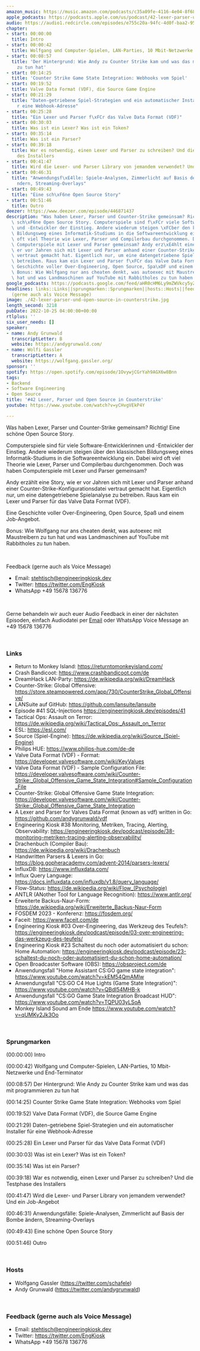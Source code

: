 ```yaml
---
amazon_music: https://music.amazon.com/podcasts/c35a09fe-4116-4e04-8f68-77d61b112e46/episodes/62f280db-b69f-4fb9-823c-4f59a74c2e05/engineering-kiosk-42-lexer-parser-und-open-source-in-counterstrike
apple_podcasts: https://podcasts.apple.com/us/podcast/42-lexer-parser-und-open-source-in-counterstrike/id1603082924?i=1000583770577&uo=4
audio: https://audio1.redcircle.com/episodes/e755c20a-94fc-4d0f-baa2-95c5486ec18d/stream.mp3
chapter:
- start: 00:00:00
  title: Intro
- start: 00:00:42
  title: Wolfgang und Computer-Spielen, LAN-Parties, 10 Mbit-Netzwerke und End-Terminator
- start: 00:08:57
  title: 'Der Hintergrund: Wie Andy zu Counter Strike kam und was das mit programmieren
    zu tun hat'
- start: 00:14:25
  title: 'Counter Strike Game State Integration: Webhooks vom Spiel'
- start: 00:19:52
  title: Valve Data Format (VDF), die Source Game Engine
- start: 00:21:29
  title: "Daten-getriebene Spiel-Strategien und ein automatischer Installer f\xFC\
    r eine Webhook-Adresse"
- start: 00:25:28
  title: "Ein Lexer und Parser f\xFCr das Valve Data Format (VDF)"
- start: 00:30:03
  title: Was ist ein Lexer? Was ist ein Token?
- start: 00:35:14
  title: Was ist ein Parser?
- start: 00:39:18
  title: War es notwendig, einen Lexer und Parser zu schreiben? Und die Testphase
    des Installers
- start: 00:41:47
  title: Wird die Lexer- und Parser Library von jemandem verwendet? Und ein Job-Angebot
- start: 00:46:31
  title: "Anwendungsf\xE4lle: Spiele-Analysen, Zimmerlicht auf Basis der Bombe \xE4\
    ndern, Streaming-Overlays"
- start: 00:49:43
  title: "Eine sch\xF6ne Open Source Story"
- start: 00:51:46
  title: Outro
deezer: https://www.deezer.com/episode/446871437
description: "Was haben Lexer, Parser und Counter-Strike gemeinsam? Richtig! Eine\
  \ sch\xF6ne Open Source Story. Computerspiele sind f\xFCr viele Software-Entwicklerinnen\
  \ und -Entwickler der Einstieg. Andere wiederum steigen \xFCber den klassischen\
  \ Bildungsweg eines Informatik-Studiums in die Softwareentwicklung ein. Dabei wird\
  \ oft viel Theorie wie Lexer, Parser und Compilerbau durchgenommen. Doch was haben\
  \ Computerspiele mit Lexer und Parser gemeinsam? Andy erz\xE4hlt eine Story, wie\
  \ er vor Jahren sich mit Lexer und Parser anhand einer Counter-Strike-Konfigurationsdatei\
  \ vertraut gemacht hat. Eigentlich nur, um eine datengetriebene Spielanalyse zu\
  \ betreiben. Raus kam ein Lexer und Parser f\xFCr das Valve Data Format (VDF). Eine\
  \ Geschichte voller Over-Engineering, Open Source, Spa\xDF und einem Job-Angebot.\
  \ Bonus: Wie Wolfgang nur ans cheaten denkt, was autoexec mit Maustreibern zu tun\
  \ hat und was Landmaschinen auf YouTube mit Rabbitholes zu tun haben."
google_podcasts: https://podcasts.google.com/feed/aHR0cHM6Ly9mZWVkcy5yZWRjaXJjbGUuY29tLzBlY2ZkZmQ3LWZkYTEtNGMzZC05NTE1LTQ3NjcyN2Y5ZGY1ZQ/episode/NTQwYWZkNGYtZGU5Yy00NTIzLWJlNjItZjE0ZDEyZTI0Mjdk?sa=X&ved=2ahUKEwierqGd0vr6AhVpFmIAHU0WCGYQkfYCegQIARAF
headlines: links::Links||sprungmarken::Sprungmarken||hosts::Hosts||feedback-gerne-auch-als-voice-message::Feedback
  (gerne auch als Voice Message)
image: ./42-lexer-parser-und-open-source-in-counterstrike.jpg
length_second: 3218
pubDate: 2022-10-25 04:00:00+00:00
rtlplus: ''
six_user_needs: []
speaker:
- name: Andy Grunwald
  transcriptLetter: B
  website: https://andygrunwald.com/
- name: Wolfi Gassler
  transcriptLetter: A
  website: https://wolfgang.gassler.org/
sponsor: ''
spotify: https://open.spotify.com/episode/1OvywjCGrYah9AGX6w8Bnn
tags:
- Backend
- Software Engineering
- Open Source
title: '#42 Lexer, Parser und Open Source in Counterstrike'
youtube: https://www.youtube.com/watch?v=yCHvgVEkP4Y

---
```

<p>Was haben Lexer, Parser und Counter-Strike gemeinsam? Richtig! Eine schöne Open Source Story.</p><p>Computerspiele sind für viele Software-Entwicklerinnen und -Entwickler der Einstieg. Andere wiederum steigen über den klassischen Bildungsweg eines Informatik-Studiums in die Softwareentwicklung ein. Dabei wird oft viel Theorie wie Lexer, Parser und Compilerbau durchgenommen. Doch was haben Computerspiele mit Lexer und Parser gemeinsam?</p><p>Andy erzählt eine Story, wie er vor Jahren sich mit Lexer und Parser anhand einer Counter-Strike-Konfigurationsdatei vertraut gemacht hat. Eigentlich nur, um eine datengetriebene Spielanalyse zu betreiben. Raus kam ein Lexer und Parser für das Valve Data Format (VDF).</p><p>Eine Geschichte voller Over-Engineering, Open Source, Spaß und einem Job-Angebot.</p><p>Bonus: Wie Wolfgang nur ans cheaten denkt, was autoexec mit Maustreibern zu tun hat und was Landmaschinen auf YouTube mit Rabbitholes zu tun haben.</p><p><br></p><p>Feedback (gerne auch als Voice Message)</p><ul><li>Email: <a href="mailto:stehtisch@engineeringkiosk.dev" rel="nofollow">stehtisch@engineeringkiosk.dev</a></li><li>Twitter: <a href="https://twitter.com/EngKiosk" rel="nofollow">https://twitter.com/EngKiosk</a></li><li>WhatsApp +49 15678 136776</li></ul><p><br></p><p>Gerne behandeln wir auch euer Audio Feedback in einer der nächsten Episoden, einfach Audiodatei per <a href="https://engineeringkiosk.dev/kontakt/">Email</a> oder WhatsApp Voice Message an +49 15678 136776</p><p><br></p><h3 id="links">Links</h3><ul><li>Return to Monkey Island: <a href="https://returntomonkeyisland.com/" rel="nofollow">https://returntomonkeyisland.com/</a></li><li>Crash Bandicoot: <a href="https://www.crashbandicoot.com/de" rel="nofollow">https://www.crashbandicoot.com/de</a></li><li>DreamHack LAN-Party: <a href="https://de.wikipedia.org/wiki/DreamHack" rel="nofollow">https://de.wikipedia.org/wiki/DreamHack</a></li><li>Counter-Strike: Global Offensive: <a href="https://store.steampowered.com/app/730/CounterStrike_Global_Offensive/" rel="nofollow">https://store.steampowered.com/app/730/CounterStrike_Global_Offensive/</a></li><li>LANSuite auf GitHub: <a href="https://github.com/lansuite/lansuite" rel="nofollow">https://github.com/lansuite/lansuite</a></li><li>Episode #41 SQL-Injections <a href="https://engineeringkiosk.dev/podcast/episode/41-sql-injections-ein-untersch%C3%A4tztes-risiko/?pk_campaign=shownotes">https://engineeringkiosk.dev/episodes/41</a></li><li>Tactical Ops: Assault on Terror: <a href="https://de.wikipedia.org/wiki/Tactical_Ops:_Assault_on_Terror" rel="nofollow">https://de.wikipedia.org/wiki/Tactical_Ops:_Assault_on_Terror</a></li><li>ESL: <a href="https://esl.com/" rel="nofollow">https://esl.com/</a></li><li>Source (Spiel-Engine): <a href="https://de.wikipedia.org/wiki/Source_(Spiel-Engine)" rel="nofollow">https://de.wikipedia.org/wiki/Source_(Spiel-Engine)</a></li><li>Philips HUE: <a href="https://www.philips-hue.com/de-de" rel="nofollow">https://www.philips-hue.com/de-de</a></li><li>Valve Data Format (VDF) - Format: <a href="https://developer.valvesoftware.com/wiki/KeyValues" rel="nofollow">https://developer.valvesoftware.com/wiki/KeyValues</a></li><li>Valve Data Format (VDF) - Sample Configuration File: <a href="https://developer.valvesoftware.com/wiki/Counter-Strike:_Global_Offensive_Game_State_Integration#Sample_Configuration_File" rel="nofollow">https://developer.valvesoftware.com/wiki/Counter-Strike:_Global_Offensive_Game_State_Integration#Sample_Configuration_File</a></li><li>Counter-Strike: Global Offensive Game State Integration: <a href="https://developer.valvesoftware.com/wiki/Counter-Strike:_Global_Offensive_Game_State_Integration" rel="nofollow">https://developer.valvesoftware.com/wiki/Counter-Strike:_Global_Offensive_Game_State_Integration</a></li><li>A Lexer and Parser for Valves Data Format (known as vdf) written in Go: <a href="https://github.com/andygrunwald/vdf" rel="nofollow">https://github.com/andygrunwald/vdf</a></li><li>Engineering Kiosk #38 Monitoring, Metriken, Tracing, Alerting, Observability: <a href="https://engineeringkiosk.dev/podcast/episode/38-monitoring-metriken-tracing-alerting-observability/">https://engineeringkiosk.dev/podcast/episode/38-monitoring-metriken-tracing-alerting-observability/</a></li><li>Drachenbuch (Compiler Bau): <a href="https://de.wikipedia.org/wiki/Drachenbuch" rel="nofollow">https://de.wikipedia.org/wiki/Drachenbuch</a></li><li>Handwritten Parsers &amp; Lexers in Go: <a href="https://blog.gopheracademy.com/advent-2014/parsers-lexers/" rel="nofollow">https://blog.gopheracademy.com/advent-2014/parsers-lexers/</a></li><li>InfluxDB: <a href="https://www.influxdata.com/" rel="nofollow">https://www.influxdata.com/</a></li><li>Influx Query Language: <a href="https://docs.influxdata.com/influxdb/v1.8/query_language/" rel="nofollow">https://docs.influxdata.com/influxdb/v1.8/query_language/</a></li><li>Flow-Status: <a href="https://de.wikipedia.org/wiki/Flow_(Psychologie)" rel="nofollow">https://de.wikipedia.org/wiki/Flow_(Psychologie)</a></li><li>ANTLR (ANother Tool for Language Recognition): <a href="https://www.antlr.org/" rel="nofollow">https://www.antlr.org/</a></li><li>Erweiterte Backus-Naur-Form: <a href="https://de.wikipedia.org/wiki/Erweiterte_Backus-Naur-Form" rel="nofollow">https://de.wikipedia.org/wiki/Erweiterte_Backus-Naur-Form</a></li><li>FOSDEM 2023 - Konferenz: <a href="https://fosdem.org/" rel="nofollow">https://fosdem.org/</a></li><li>Faceit: <a href="https://www.faceit.com/de" rel="nofollow">https://www.faceit.com/de</a></li><li>Engineering Kiosk #03 Over-Engineering, das Werkzeug des Teufels?: <a href="https://engineeringkiosk.dev/podcast/episode/03-over-engineering-das-werkzeug-des-teufels/">https://engineeringkiosk.dev/podcast/episode/03-over-engineering-das-werkzeug-des-teufels/</a></li><li>Engineering Kiosk #23 Schaltest du noch oder automatisiert du schon: Home Automation: <a href="https://engineeringkiosk.dev/podcast/episode/23-schaltest-du-noch-oder-automatisiert-du-schon-home-automation/">https://engineeringkiosk.dev/podcast/episode/23-schaltest-du-noch-oder-automatisiert-du-schon-home-automation/</a></li><li>Open Broadcaster Software (OBS): <a href="https://obsproject.com/de" rel="nofollow">https://obsproject.com/de</a></li><li>Anwendungsfall &#34;Home Assistant CS:GO game state integration&#34;: <a href="https://www.youtube.com/watch?v=kEM54QmAMlw" rel="nofollow">https://www.youtube.com/watch?v=kEM54QmAMlw</a></li><li>Anwendungsfall &#34;CS:GO C4 Hue Lights (Game State Integration)&#34;: <a href="https://www.youtube.com/watch?v=QBdI54MHB-k" rel="nofollow">https://www.youtube.com/watch?v=QBdI54MHB-k</a></li><li>Anwendungsfall &#34;CS:GO Game State Integration Broadcast HUD&#34;: <a href="https://www.youtube.com/watch?v=TQPU03yLSoA" rel="nofollow">https://www.youtube.com/watch?v=TQPU03yLSoA</a></li><li>Monkey Island Sound am Ende <a href="https://www.youtube.com/watch?v=qUMKy2Jk3Oo" rel="nofollow">https://www.youtube.com/watch?v=qUMKy2Jk3Oo</a> </li></ul><p><br></p><h3 id="sprungmarken">Sprungmarken</h3><p>(00:00:00) Intro</p><p>(00:00:42) Wolfgang und Computer-Spielen, LAN-Parties, 10 Mbit-Netzwerke und End-Terminator</p><p>(00:08:57) Der Hintergrund: Wie Andy zu Counter Strike kam und was das mit programmieren zu tun hat</p><p>(00:14:25) Counter Strike Game State Integration: Webhooks vom Spiel</p><p>(00:19:52) Valve Data Format (VDF), die Source Game Engine</p><p>(00:21:29) Daten-getriebene Spiel-Strategien und ein automatischer Installer für eine Webhook-Adresse</p><p>(00:25:28) Ein Lexer und Parser für das Valve Data Format (VDF)</p><p>(00:30:03) Was ist ein Lexer? Was ist ein Token?</p><p>(00:35:14) Was ist ein Parser?</p><p>(00:39:18) War es notwendig, einen Lexer und Parser zu schreiben? Und die Testphase des Installers</p><p>(00:41:47) Wird die Lexer- und Parser Library von jemandem verwendet? Und ein Job-Angebot</p><p>(00:46:31) Anwendungsfälle: Spiele-Analysen, Zimmerlicht auf Basis der Bombe ändern, Streaming-Overlays</p><p>(00:49:43) Eine schöne Open Source Story</p><p>(00:51:46) Outro</p><p><br></p><h3 id="hosts">Hosts</h3><ul><li>Wolfgang Gassler (<a href="https://twitter.com/schafele" rel="nofollow">https://twitter.com/schafele</a>)</li><li>Andy Grunwald (<a href="https://twitter.com/andygrunwald" rel="nofollow">https://twitter.com/andygrunwald</a>)</li></ul><p><br></p><h3 id="feedback-gerne-auch-als-voice-message">Feedback (gerne auch als Voice Message)</h3><ul><li>Email: <a href="mailto:stehtisch@engineeringkiosk.dev" rel="nofollow">stehtisch@engineeringkiosk.dev</a></li><li>Twitter: <a href="https://twitter.com/EngKiosk" rel="nofollow">https://twitter.com/EngKiosk</a></li><li>WhatsApp +49 15678 136776</li></ul>